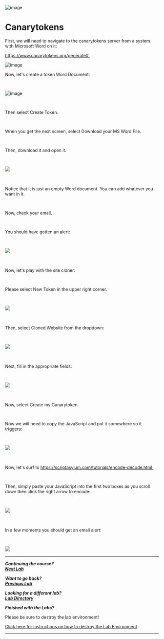 ![image](https://github.com/user-attachments/assets/068fae26-6e8f-402f-ad69-63a4e6a1f59e)
 

# Canarytokens 


First, we will need to navigate to the canarytokens server from a system with Microsoft Word on it: 

https://www.canarytokens.org/generate# 

![image](https://github.com/user-attachments/assets/7ca0b2ac-9072-4336-9ea8-347797f9b74d)



Now, let's create a token Word Document: 


  

![image](https://github.com/user-attachments/assets/ce30b266-57d9-4f8b-8dc2-82783a7a3599)


  

Then select Create Token. 

  

When you get the next screen, select Download your MS Word File.  

  

Then, download it and open it. 

  

![](attachment/Clipboard_2021-03-12-10-03-10.png) 

  

Notice that it is just an empty Word document. You can add whatever you want in it. 

  

Now, check your email. 

  

You should have gotten an alert: 

  

![](attachment/Clipboard_2021-03-12-10-04-16.png) 

  

Now, let's play with the site cloner: 

  

Please select New Token in the upper right corner. 

  

![](attachment/Clipboard_2021-03-12-10-07-48.png) 

  

Then, select Cloned Website from the dropdown: 

  

![](attachment/Clipboard_2021-03-12-10-08-21.png) 

  

Next, fill in the appropriate fields: 

  

![](attachment/Clipboard_2021-03-12-10-09-19.png) 

  

Now, select Create my Canarytoken. 

  

Now we will need to copy the JavaScript and put it somewhere so it triggers: 

  

![](attachment/Clipboard_2021-03-12-10-11-06.png) 

  

Now, let's surf to https://scriptasylum.com/tutorials/encode-decode.html 

  

Then, simply paste your JavaScript into the first two boxes as you scroll down then click the right arrow to encode: 

  

![](attachment/Clipboard_2021-03-12-10-18-39.png) 

  

In a few moments you should get an email alert: 

  

![](attachment/Clipboard_2021-03-12-10-19-36.png) 

***                                                                 
<b><i>Continuing the course? </br>[Next Lab](/IntroClassFiles/Tools/IntroClass/RITA_ADHD/RITA_ADHD.md)</i></b>

<b><i>Want to go back? </br>[Previous Lab](/IntroClassFiles/Tools/IntroClass/Cowrie/Cowrie.md)</i></b>

<b><i>Looking for a different lab? </br>[Lab Directory](/IntroClassFiles/navigation.md)</i></b>

***Finished with the Labs?***

Please be sure to destroy the lab environment!

[Click here for instructions on how to destroy the Lab Environment](/IntroClassFiles/Tools/IntroClass/LabDestruction/labdestruction.md)

---

  

  

  

 

 


